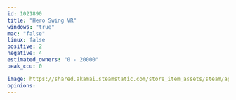 ```yaml
---
id: 1021890
title: "Hero Swing VR"
windows: "true"
mac: "false"
linux: false
positive: 2
negative: 4
estimated_owners: "0 - 20000"
peak_ccu: 0

image: https://shared.akamai.steamstatic.com/store_item_assets/steam/apps/1021890/header.jpg?t=1610830968
opinions:
---
```

